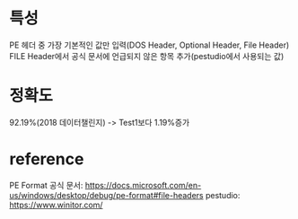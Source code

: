 # 특성
PE 헤더 중 가장 기본적인 값만 입력(DOS Header, Optional Header, File Header) 
FILE Header에서 공식 문서에 언급되지 않은 항목 추가(pestudio에서 사용되는 값) 

# 정확도
92.19%(2018 데이터챌린지) -> Test1보다 1.19%증가

# reference
PE Format 공식 문서: https://docs.microsoft.com/en-us/windows/desktop/debug/pe-format#file-headers
pestudio: https://www.winitor.com/